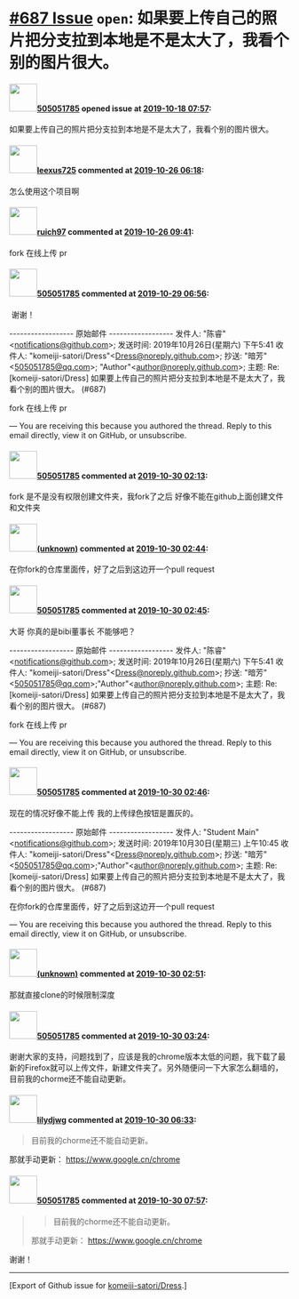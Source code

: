 # [\#687 Issue](https://github.com/komeiji-satori/Dress/issues/687) `open`: 如果要上传自己的照片把分支拉到本地是不是太大了，我看个别的图片很大。

#### <img src="https://avatars.githubusercontent.com/u/16953318?v=4" width="50">[505051785](https://github.com/505051785) opened issue at [2019-10-18 07:57](https://github.com/komeiji-satori/Dress/issues/687):

如果要上传自己的照片把分支拉到本地是不是太大了，我看个别的图片很大。

#### <img src="https://avatars.githubusercontent.com/u/42050465?u=7f8f6e75447c607ab72185af46cd5a4b6a2bdd77&v=4" width="50">[leexus725](https://github.com/leexus725) commented at [2019-10-26 06:18](https://github.com/komeiji-satori/Dress/issues/687#issuecomment-546574467):

怎么使用这个项目啊

#### <img src="https://avatars.githubusercontent.com/u/32833901?u=01dbe92f009702d07938cff503732659e769bc08&v=4" width="50">[ruich97](https://github.com/ruich97) commented at [2019-10-26 09:41](https://github.com/komeiji-satori/Dress/issues/687#issuecomment-546587578):

fork 在线上传 pr

#### <img src="https://avatars.githubusercontent.com/u/16953318?v=4" width="50">[505051785](https://github.com/505051785) commented at [2019-10-29 06:56](https://github.com/komeiji-satori/Dress/issues/687#issuecomment-547283215):

&nbsp;谢谢！




------------------&nbsp;原始邮件&nbsp;------------------
发件人: "陈睿"<notifications@github.com&gt;; 
发送时间: 2019年10月26日(星期六) 下午5:41
收件人: "komeiji-satori/Dress"<Dress@noreply.github.com&gt;; 
抄送: "暗芳"<505051785@qq.com&gt;; "Author"<author@noreply.github.com&gt;; 
主题: Re: [komeiji-satori/Dress] 如果要上传自己的照片把分支拉到本地是不是太大了，我看个别的图片很大。 (#687)




fork 在线上传 pr
 
—
You are receiving this because you authored the thread.
Reply to this email directly, view it on GitHub, or unsubscribe.

#### <img src="https://avatars.githubusercontent.com/u/16953318?v=4" width="50">[505051785](https://github.com/505051785) commented at [2019-10-30 02:13](https://github.com/komeiji-satori/Dress/issues/687#issuecomment-547708479):

fork 是不是没有权限创建文件夹，我fork了之后 好像不能在github上面创建文件和文件夹

#### <img src="(unknown)" width="50">[(unknown)]((unknown)) commented at [2019-10-30 02:44](https://github.com/komeiji-satori/Dress/issues/687#issuecomment-547714944):

在你fork的仓库里面传，好了之后到这边开一个pull request

#### <img src="https://avatars.githubusercontent.com/u/16953318?v=4" width="50">[505051785](https://github.com/505051785) commented at [2019-10-30 02:45](https://github.com/komeiji-satori/Dress/issues/687#issuecomment-547715101):

大哥 你真的是bibi董事长 不能够吧？




------------------&nbsp;原始邮件&nbsp;------------------
发件人:&nbsp;"陈睿"<notifications@github.com&gt;;
发送时间:&nbsp;2019年10月26日(星期六) 下午5:41
收件人:&nbsp;"komeiji-satori/Dress"<Dress@noreply.github.com&gt;;
抄送:&nbsp;"暗芳"<505051785@qq.com&gt;;"Author"<author@noreply.github.com&gt;;
主题:&nbsp;Re: [komeiji-satori/Dress] 如果要上传自己的照片把分支拉到本地是不是太大了，我看个别的图片很大。 (#687)




fork 在线上传 pr
 
—
You are receiving this because you authored the thread.
Reply to this email directly, view it on GitHub, or unsubscribe.

#### <img src="https://avatars.githubusercontent.com/u/16953318?v=4" width="50">[505051785](https://github.com/505051785) commented at [2019-10-30 02:46](https://github.com/komeiji-satori/Dress/issues/687#issuecomment-547715421):

现在的情况好像不能上传 我的上传绿色按钮是置灰的。




------------------&nbsp;原始邮件&nbsp;------------------
发件人:&nbsp;"Student Main"<notifications@github.com&gt;;
发送时间:&nbsp;2019年10月30日(星期三) 上午10:45
收件人:&nbsp;"komeiji-satori/Dress"<Dress@noreply.github.com&gt;;
抄送:&nbsp;"暗芳"<505051785@qq.com&gt;;"Author"<author@noreply.github.com&gt;;
主题:&nbsp;Re: [komeiji-satori/Dress] 如果要上传自己的照片把分支拉到本地是不是太大了，我看个别的图片很大。 (#687)




在你fork的仓库里面传，好了之后到这边开一个pull request
 
—
You are receiving this because you authored the thread.
Reply to this email directly, view it on GitHub, or unsubscribe.

#### <img src="(unknown)" width="50">[(unknown)]((unknown)) commented at [2019-10-30 02:51](https://github.com/komeiji-satori/Dress/issues/687#issuecomment-547716242):

那就直接clone的时候限制深度

#### <img src="https://avatars.githubusercontent.com/u/16953318?v=4" width="50">[505051785](https://github.com/505051785) commented at [2019-10-30 03:24](https://github.com/komeiji-satori/Dress/issues/687#issuecomment-547723015):

谢谢大家的支持，问题找到了，应该是我的chrome版本太低的问题，我下载了最新的Firefox就可以上传文件，新建文件夹了。另外随便问一下大家怎么翻墙的，目前我的chorme还不能自动更新。

#### <img src="https://avatars.githubusercontent.com/u/440661?v=4" width="50">[lilydjwg](https://github.com/lilydjwg) commented at [2019-10-30 06:33](https://github.com/komeiji-satori/Dress/issues/687#issuecomment-547758062):

> 目前我的chorme还不能自动更新。

那就手动更新： https://www.google.cn/chrome

#### <img src="https://avatars.githubusercontent.com/u/16953318?v=4" width="50">[505051785](https://github.com/505051785) commented at [2019-10-30 07:57](https://github.com/komeiji-satori/Dress/issues/687#issuecomment-547779589):

> 
> 
> > 目前我的chorme还不能自动更新。
> 
> 那就手动更新： https://www.google.cn/chrome

谢谢！


-------------------------------------------------------------------------------



[Export of Github issue for [komeiji-satori/Dress](https://github.com/komeiji-satori/Dress).]
